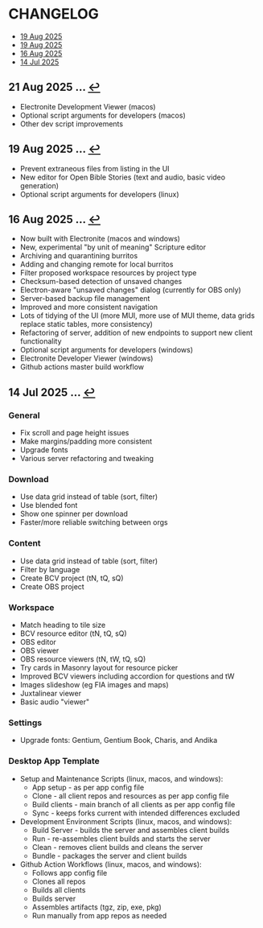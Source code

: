 # <span id="toc">CHANGELOG</span>
- [19 Aug 2025](#21-aug-2025)
- [19 Aug 2025](#19-aug-2025)
- [16 Aug 2025](#16-aug-2025)
- [14 Jul 2025](#14-jul-2025)

## <span id="21-aug-2025">21 Aug 2025</span>  ... [↩](#toc)</sup></sub>
- Electronite Development Viewer (macos)
- Optional script arguments for developers (macos)
- Other dev script improvements

## <span id="19-aug-2025">19 Aug 2025</span>  ... [↩](#toc)</sup></sub>
- Prevent extraneous files from listing in the UI
- New editor for Open Bible Stories (text and audio, basic video generation)
- Optional script arguments for developers (linux)

## <span id="16-aug-2025">16 Aug 2025</span>  ... [↩](#toc)</sup></sub>
- Now built with Electronite (macos and windows)
- New, experimental "by unit of meaning" Scripture editor
- Archiving and quarantining burritos
- Adding and changing remote for local burritos
- Filter proposed workspace resources by project type
- Checksum-based detection of unsaved changes
- Electron-aware "unsaved changes" dialog (currently for OBS only)
- Server-based backup file management
- Improved and more consistent navigation
- Lots of tidying of the UI (more MUI, more use of MUI theme, data grids replace static tables, more consistency)
- Refactoring of server, addition of new endpoints to support new client functionality
- Optional script arguments for developers (windows)
- Electronite Developer Viewer (windows)
- Github actions master build workflow

## <span id="14-jul-2025">14 Jul 2025</span>  ... [↩](#toc)</sup></sub>
### General
- Fix scroll and page height issues
- Make margins/padding more consistent
- Upgrade fonts
- Various server refactoring and tweaking

### Download
- Use data grid instead of table (sort, filter)
- Use blended font
- Show one spinner per download
- Faster/more reliable switching between orgs

### Content
- Use data grid instead of table (sort, filter)
- Filter by language
- Create BCV project (tN, tQ, sQ)
- Create OBS project

### Workspace
- Match heading to tile size
- BCV resource editor (tN, tQ, sQ)
- OBS editor
- OBS viewer
- OBS resource viewers (tN, tW, tQ, sQ)
- Try cards in Masonry layout for resource picker
- Improved BCV viewers including accordion for questions and tW
- Images slideshow (eg FIA images and maps)
- Juxtalinear viewer
- Basic audio "viewer"

### Settings
- Upgrade fonts: Gentium, Gentium Book, Charis, and Andika

###	Desktop App Template
- Setup and Maintenance Scripts (linux, macos, and windows):
  - App setup - as per app config file
  - Clone - all client repos and resources as per app config file
  - Build clients - main branch of all clients as per app config file
  - Sync - keeps forks current with intended differences excluded
- Development Environment Scripts (linux, macos, and windows):
  - Build Server - builds the server and assembles client builds
  - Run - re-assembles client builds and starts the server
  - Clean - removes client builds and cleans the server
  - Bundle - packages the server and client builds
- Github Action Workflows (linux, macos, and windows):
  - Follows app config file
  - Clones all repos
  - Builds all clients
  - Builds server
  - Assembles artifacts (tgz, zip, exe, pkg)
  - Run manually from app repos as needed
